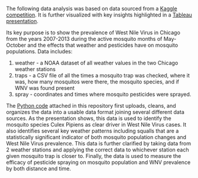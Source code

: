 The following data analysis was based on data sourced from a [Kaggle competition](https://www.kaggle.com/competitions/predict-west-nile-virus/overview). It is further visualized with key insights highlighted in a [Tableau presentation](https://public.tableau.com/app/profile/jack.didier/viz/ChicagoWestNileVirus/WestNileVirusinChicago).

Its key purpose is to show the prevalence of West Nile Virus in Chicago from the years 2007-2013 during the active mosquito months of May-October and the effects that weather and pesticides have on mosquito populations.
Data includes: 
1) weather - a NOAA dataset of all weather values in the two Chicago weather stations
2) traps - a CSV file of all the times a mosquito trap was checked, where it was, how many mosquitos were there, the mosquito species, and if WNV was found present
3) spray - coordinates and times where mosquito pesticides were sprayed.

The [Python code](https://github.com/jackdda/West-Nile-Virus/blob/main/West%20Nile%20Virus%20in%20Chicago.ipynb) attached in this repository first uploads, cleans, and organizes the data into a usable data format joining several different data sources. As the presentation shows, this data is used to identify the mosquito species Culex Pipiens as clear driver in West Nile Virus cases. It also identifies several key weather patterns including squalls that are a statistically significant indicator of both mosquito population changes and West Nile Virus prevalence. This data is further clarified by taking data from 2 weather stations and applying the correct data to whichever station each given mosquito trap is closer to. Finally, the data is used to measure the efficacy of pesticide spraying on mosquito population and WNV prevalence by both distance and time.
